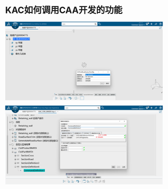 
# KAC如何调用CAA开发的功能

![](KAC如何调用CAA开发的功能\2022-04-27-00-29-58.png)

![](KAC如何调用CAA开发的功能\2022-04-27-00-30-06.png)